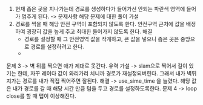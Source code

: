 1. 현재 좁은 곳을 지나가는데 경로를 생성하다가 들어가선 안되는 파란색 영역에 들어가 멈추게 된다. -> 문제사항
해당 문제에 대한 풀이 가설
1. 경로를 찍을 때 해당 안전 구역이 포함되지 않도록 한다. 
    안전구역 근처에 값을 배정하여 굉장히 값을 높게 주고 최대한 들어가지 않도록 한다.
해결
    - 경로를 설정할 때 그 안전영역 값을 작게하고, 큰 값을 넣으니 좁은 곳은 중앙으로 경로를 설정하려고 한다.
    - 
문제 3 -> 벽 뒤를 찍으면 애가 제대로 못간다.
유력 가설 -> slam으로 찍어서 길이 있기는 한데, 자꾸 레이다 값이 와리가리 치니까 경로가 재설정되버린다. 그래서 내가 벽뒤 지가는 경로를 내가 직접 찍어주면 잘된다.
해결 -> use_sime_time 을 늘렸다. 해당 값은 내가 경로를 갈 때 해당 시간 만큼 텀을 두고 경로를 설정하도록한다.
문제 4 -> loop close를 할 때 맵이 이상해진다.
